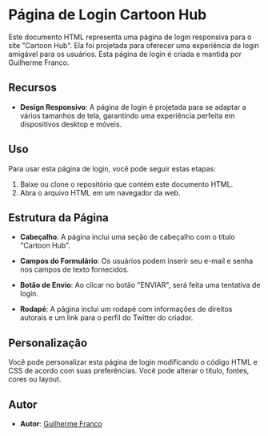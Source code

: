 # Página de Login Cartoon Hub

Este documento HTML representa uma página de login responsiva para o site "Cartoon Hub". Ela foi projetada para oferecer uma experiência de login amigável para os usuários. Esta página de login é criada e mantida por Guilherme Franco.

## Recursos

- **Design Responsivo**: A página de login é projetada para se adaptar a vários tamanhos de tela, garantindo uma experiência perfeita em dispositivos desktop e móveis.

## Uso

Para usar esta página de login, você pode seguir estas etapas:

1. Baixe ou clone o repositório que contém este documento HTML.
2. Abra o arquivo HTML em um navegador da web.

## Estrutura da Página

- **Cabeçalho**: A página inclui uma seção de cabeçalho com o título "Cartoon Hub".

- **Campos do Formulário**: Os usuários podem inserir seu e-mail e senha nos campos de texto fornecidos.

- **Botão de Envio**: Ao clicar no botão "ENVIAR", será feita uma tentativa de login.

- **Rodapé**: A página inclui um rodapé com informações de direitos autorais e um link para o perfil do Twitter do criador.

## Personalização

Você pode personalizar esta página de login modificando o código HTML e CSS de acordo com suas preferências. Você pode alterar o título, fontes, cores ou layout.

## Autor

- **Autor**: [Guilherme Franco](https://github.com/Guilhermwn)
